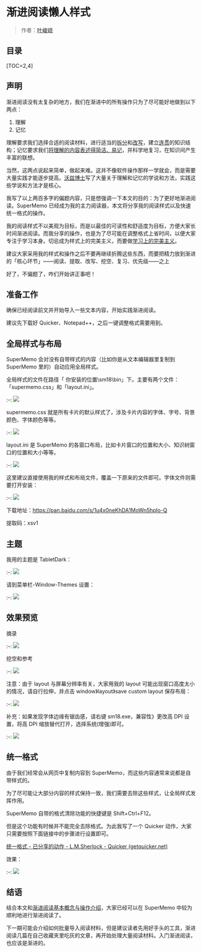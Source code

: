 # 渐进阅读懒人样式

> 作者：[叶峻峣](https://www.zhihu.com/people/L.M.Sherlock)

## 目录

[TOC=2,4]

## 声明

渐进阅读没有太复杂的地方，我们在渐进中的所有操作只为了尽可能好地做到以下两点：

1.  理解
2.  记忆

理解要求我们选择合适的阅读材料，进行适当的[拆分](https://www.yuque.com/supermemo/wiki/example_conglomerating_information)和[改写](https://www.yuque.com/supermemo/wiki/example_rewording_texts)，建立[连贯](https://zhuanlan.zhihu.com/p/264327134)的知识结构；记忆要求我们[将理解的内容表述得简洁、易记](https://www.yuque.com/supermemo/articles/20rules_base)，并科学地复习，在知识间产生丰富的联想。

当然，这两点说起来简单，做起来难。这并不像软件操作那样一学就会，而是需要大量实践才能逐步提高。[沃兹博士](https://zhuanlan.zhihu.com/p/303204832)写了大量关于理解和记忆的学说和方法，实践这些学说和方法才是核心。

我写了以上两百多字的偏题内容，只是想强调一下本文的目的：为了更好地渐进阅读。SuperMemo 已经成为我的主力阅读器，本文将分享我的阅读样式以及快速统一格式的操作。

我的阅读样式不以美观为目标，而是以最佳的可读性和舒适度为目标，方便大家长时间渐进阅读。而我分享的操作，也是为了尽可能在调整格式上省时间，以便大家专注于学习本身。切忌成为样式上的完美主义，而要做[学习上的完美主义](https://www.yuque.com/supermemo/wiki/il\_for\_perfectionists)。

建议大家采用我的样式和操作之后不要再继续折腾这些东西，而要把精力放到渐进的「核心环节」——阅读、提取、改写、挖空、复习、优先级——之上

好了，不偏题了，咋们开始讲正事吧！

## 准备工作

确保已经阅读前文并开始导入一些文本内容，开始实践渐进阅读。

建议先下载好 Quicker、Notepad++，之后一键调整格式需要用到。

## 全局样式与布局

SuperMemo 会对没有自带样式的内容（比如你是从文本编辑器里复制到 SuperMemo 里的）自动应用全局样式。

全局样式的文件在路径「 你安装的位置\\sm18\\bin」下。主要有两个文件：「supermemo.css」和「layout.ini」。

:-: ![](https://pic2.zhimg.com/80/v2-e9a7f47dbe2b95ce49c1c1d7ffeb6181_1440w.jpg)

supermemo.css 就是所有卡片的默认样式了，涉及卡片内容的字体、字号、背景颜色、字体颜色等等。

:-: ![](https://pic1.zhimg.com/80/v2-a461341c5d5486f19af9034bbbcda2a4_1440w.jpg)

layout.ini 是 SuperMemo 的各窗口布局，比如卡片窗口的位置和大小、知识树窗口的位置和大小等等。

:-: ![](https://pic1.zhimg.com/80/v2-aa1079f5f197fc25de600447dbc0c368_1440w.jpg)

这里建议直接使用我的样式和布局文件，覆盖一下原来的文件即可。字体文件则需要打开安装：

:-: ![](https://pic1.zhimg.com/80/v2-65f4ef558b93b448e14566446b829f60_1440w.jpg)

下载地址：https://pan.baidu.com/s/1u4x0neKhDA1MoWn5hpIo-Q

提取码：xsv1

## 主题

我用的主题是 TabletDark：

:-: ![](https://pic4.zhimg.com/80/v2-67115679bccb96702f826e223e9aac17_1440w.jpg)

请到菜单栏-Window-Themes 设置：

:-: ![](https://pic1.zhimg.com/80/v2-e5dde3beaac5b8f9a8fc1a7b6dd33654_1440w.jpg)

## 效果预览

摘录

:-: ![](https://pic2.zhimg.com/80/v2-86d8e6ecf4b5aca1fb0492cdfdb55975_1440w.jpg)

挖空和参考

:-: ![](https://pic3.zhimg.com/80/v2-b6abf04e58f456610c96c7562bcb09ce_1440w.jpg)

注意：由于 layout 与屏幕分辨率有关，大家用我的 layout 可能出现窗口高度太小的情况，请自行拉伸，并点击 window》layout》save custom layout 保存布局：

:-: ![](https://pic2.zhimg.com/80/v2-ea4fc4c99ee37ef89800ce603ce2c979_1440w.jpg)

补充：如果发现字体边缘有锯齿感，请右键 sm18.exe，兼容性》更改高 DPI 设置，将高 DPI 缩放替代打开，选择系统(增强)即可。

:-: ![](https://pic2.zhimg.com/80/v2-6dbc397af3330378cf03b83cbc98210d_1440w.jpg)

## 统一格式

由于我们经常会从网页中复制内容到 SuperMemo，而这些内容通常来说都是自带样式的。

为了尽可能让大部分内容的样式保持一致，我们需要去除这些样式，让全局样式发挥作用。

SuperMemo 自带的格式清除功能的快捷键是 Shift+Ctrl+F12。

但是这个功能有时候并不能完全去除格式。为此我写了一个 Quicker 动作，大家只需要按照下面链接中的步骤进行设置即可。

[统一格式 - 已分享的动作 - L.M.Sherlock - Quicker (getquicker.net)](https://getquicker.net/sharedaction?code=859bda04-fe78-4385-1b37-08d88a0dba1c)

效果：

:-: ![](https://pic3.zhimg.com/v2-5e68c73200991efede80cdf53d11f566_b.jpg)

## 结语

结合本文和[渐进阅读基本概念与操作介绍](./2450594)，大家已经可以在 SuperMemo 中较为顺利地进行渐进阅读了。

下一期可能会介绍如何批量导入阅读材料，但是建议读者先用好手头的工具，渐进阅读几篇在自己收藏夹里吃灰的文章，再开始处理大量阅读材料。入门渐进阅读，也应该是渐进的。